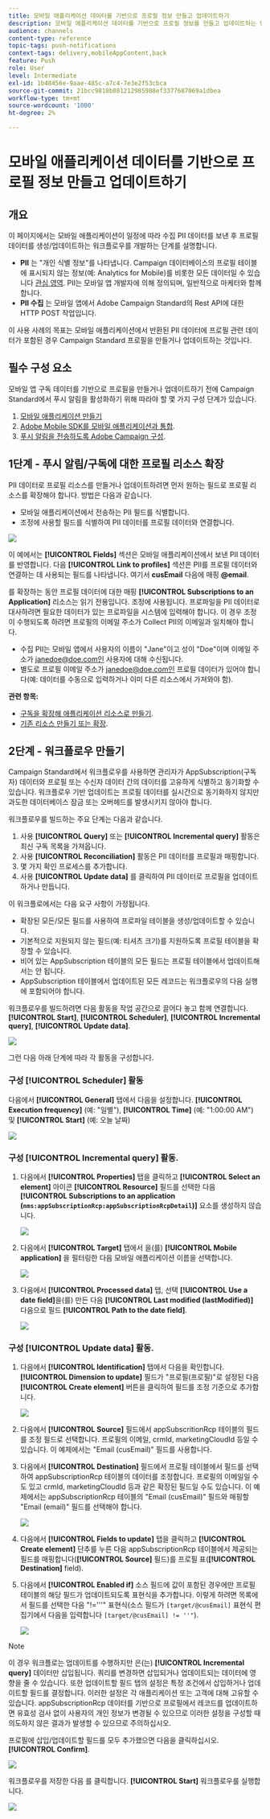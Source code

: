 ```yaml
---
title: 모바일 애플리케이션 데이터를 기반으로 프로필 정보 만들고 업데이트하기
description: 모바일 애플리케이션 데이터를 기반으로 프로필 정보를 만들고 업데이트하는 방법에 대해 알아보십시오.
audience: channels
content-type: reference
topic-tags: push-notifications
context-tags: delivery,mobileAppContent,back
feature: Push
role: User
level: Intermediate
exl-id: 1b48456e-9aae-485c-a7c4-7e3e2f53cbca
source-git-commit: 21bcc9818b881212985988ef3377687069a1dbea
workflow-type: tm+mt
source-wordcount: '1000'
ht-degree: 2%

---
```


# 모바일 애플리케이션 데이터를 기반으로 프로필 정보 만들고 업데이트하기

## 개요

이 페이지에서는 모바일 애플리케이션이 일정에 따라 수집 PII 데이터를 보낸 후 프로필 데이터를 생성/업데이트하는 워크플로우를 개발하는 단계를 설명합니다.

* **PII** 는 &quot;개인 식별 정보&quot;를 나타냅니다. Campaign 데이터베이스의 프로필 테이블에 표시되지 않는 정보(예: Analytics for Mobile)를 비롯한 모든 데이터일 수 있습니다 [관심 영역](../../integrating/using/about-campaign-points-of-interest-data-integration.md). PII는 모바일 앱 개발자에 의해 정의되며, 일반적으로 마케터와 함께 합니다.
* **PII 수집** 는 모바일 앱에서 Adobe Campaign Standard의 Rest API에 대한 HTTP POST 작업입니다.

이 사용 사례의 목표는 모바일 애플리케이션에서 반환된 PII 데이터에 프로필 관련 데이터가 포함된 경우 Campaign Standard 프로필을 만들거나 업데이트하는 것입니다.

## 필수 구성 요소

모바일 앱 구독 데이터를 기반으로 프로필을 만들거나 업데이트하기 전에 Campaign Standard에서 푸시 알림을 활성화하기 위해 따라야 할 몇 가지 구성 단계가 있습니다.

1. [모바일 애플리케이션 만들기](../../administration/using/configuring-a-mobile-application.md)
1. [Adobe Mobile SDK를 모바일 애플리케이션과 통합](../../administration/using/supported-mobile-use-cases.md).
1. [푸시 알림을 전송하도록 Adobe Campaign 구성](../../administration/using/configuring-a-mobile-application.md).

## 1단계 - 푸시 알림/구독에 대한 프로필 리소스 확장

PII 데이터로 프로필 리소스를 만들거나 업데이트하려면 먼저 원하는 필드로 프로필 리소스를 확장해야 합니다. 방법은 다음과 같습니다.

* 모바일 애플리케이션에서 전송하는 PII 필드를 식별합니다.
* 조정에 사용할 필드를 식별하여 PII 데이터를 프로필 데이터와 연결합니다.

![](assets/update_profile1.png)

이 예에서는 **[!UICONTROL Fields]** 섹션은 모바일 애플리케이션에서 보낸 PII 데이터를 반영합니다. 다음 **[!UICONTROL Link to profiles]** 섹션은 PII를 프로필 데이터와 연결하는 데 사용되는 필드를 나타냅니다. 여기서 **cusEmail** 다음에 매핑 **@email**.

를 확장하는 동안 프로필 데이터에 대한 매핑 **[!UICONTROL Subscriptions to an Application]** 리소스는 읽기 전용입니다. 조정에 사용됩니다. 프로파일을 PII 데이터로 대사하려면 필요한 데이터가 있는 프로파일을 시스템에 입력해야 합니다. 이 경우 조정이 수행되도록 하려면 프로필의 이메일 주소가 Collect PII의 이메일과 일치해야 합니다.

* 수집 PII는 모바일 앱에서 사용자의 이름이 &quot;Jane&quot;이고 성이 &quot;Doe&quot;이며 이메일 주소가 janedoe@doe.com인 사용자에 대해 수신됩니다.
* 별도로 프로필 이메일 주소가 janedoe@doe.com인 프로필 데이터가 있어야 합니다(예: 데이터를 수동으로 입력하거나 이미 다른 리소스에서 가져와야 함).

**관련 항목:**

* [구독을 확장해 애플리케이션 리소스로 만들기](../../developing/using/extending-the-subscriptions-to-an-application-resource.md).
* [기존 리소스 만들기 또는 확장](../../developing/using/key-steps-to-add-a-resource.md).

## 2단계 - 워크플로우 만들기

Campaign Standard에서 워크플로우를 사용하면 관리자가 AppSubscription(구독자) 데이터와 프로필 또는 수신자 데이터 간의 데이터를 고유하게 식별하고 동기화할 수 있습니다. 워크플로우 기반 업데이트는 프로필 데이터를 실시간으로 동기화하지 않지만 과도한 데이터베이스 잠금 또는 오버헤드를 발생시키지 않아야 합니다.

워크플로우를 빌드하는 주요 단계는 다음과 같습니다.

1. 사용 **[!UICONTROL Query]** 또는 **[!UICONTROL Incremental query]** 활동은 최신 구독 목록을 가져옵니다.
1. 사용 **[!UICONTROL Reconciliation]** 활동은 PII 데이터를 프로필과 매핑합니다.
1. 몇 가지 확인 프로세스를 추가합니다.
1. 사용 **[!UICONTROL Update data]** 를 클릭하여 PII 데이터로 프로필을 업데이트하거나 만듭니다.

이 워크플로에서는 다음 요구 사항이 가정됩니다.

* 확장된 모든/모든 필드를 사용하여 프로파일 테이블을 생성/업데이트할 수 있습니다.
* 기본적으로 지원되지 않는 필드(예: 티셔츠 크기)를 지원하도록 프로필 테이블을 확장할 수 있습니다.
* 비어 있는 AppSubscription 테이블의 모든 필드는 프로필 테이블에서 업데이트해서는 안 됩니다.
* AppSubscription 테이블에서 업데이트된 모든 레코드는 워크플로우의 다음 실행에 포함되어야 합니다.

워크플로우를 빌드하려면 다음 활동을 작업 공간으로 끌어다 놓고 함께 연결합니다. **[!UICONTROL Start]**, **[!UICONTROL Scheduler]**, **[!UICONTROL Incremental query]**, **[!UICONTROL Update data]**.

![](assets/update_profile0.png)

그런 다음 아래 단계에 따라 각 활동을 구성합니다.

### 구성 **[!UICONTROL Scheduler]** 활동

다음에서 **[!UICONTROL General]** 탭에서 다음을 설정합니다. **[!UICONTROL Execution frequency]** (예: &quot;일별&quot;), **[!UICONTROL Time]** (예: &quot;1:00:00 AM&quot;) 및 **[!UICONTROL Start]** (예: 오늘 날짜)

![](assets/update_profile2.png)

### 구성 **[!UICONTROL Incremental query]** 활동.

1. 다음에서 **[!UICONTROL Properties]** 탭을 클릭하고 **[!UICONTROL Select an element]** 아이콘 **[!UICONTROL Resource]** 필드를 선택한 다음 **[!UICONTROL Subscriptions to an application (`nms:appSubscriptionRcp:appSubscriptionRcpDetail`)]** 요소를 생성하지 않습니다.

   ![](assets/update_profile3.png)

1. 다음에서 **[!UICONTROL Target]** 탭에서 을(를) **[!UICONTROL Mobile application]** 을 필터링한 다음 모바일 애플리케이션 이름을 선택합니다.

   ![](assets/update_profile4.png)

1. 다음에서 **[!UICONTROL Processed data]** 탭, 선택 **[!UICONTROL Use a date field]**&#x200B;을(를) 만든 다음 **[!UICONTROL Last modified (lastModified)]**  다음으로 필드 **[!UICONTROL Path to the date field]**.

   ![](assets/update_profile5.png)

### 구성 **[!UICONTROL Update data]** 활동.

1. 다음에서 **[!UICONTROL Identification]** 탭에서 다음을 확인합니다. **[!UICONTROL Dimension to update]** 필드가 &quot;프로필(프로필)&quot;로 설정된 다음 **[!UICONTROL Create element]** 버튼을 클릭하여 필드를 조정 기준으로 추가합니다.

   ![](assets/update_profile_createelement.png)

1. 다음에서 **[!UICONTROL Source]** 필드에서 appSubscritionRcp 테이블의 필드를 조정 필드로 선택합니다. 프로필의 이메일, crmId, marketingCloudId 등일 수 있습니다. 이 예제에서는 &quot;Email (cusEmail)&quot; 필드를 사용합니다.

1. 다음에서 **[!UICONTROL Destination]** 필드에서 프로필 테이블에서 필드를 선택하여 appSubscriptionRcp 테이블의 데이터를 조정합니다. 프로필의 이메일일 수도 있고 crmId, marketingCloudId 등과 같은 확장된 필드일 수도 있습니다. 이 예제에서는 appSubscriptionRcp 테이블의 &quot;Email (cusEmail)&quot; 필드와 매핑할 &quot;Email (email)&quot; 필드를 선택해야 합니다.

   ![](assets/update_profile7.png)

1. 다음에서 **[!UICONTROL Fields to update]** 탭을 클릭하고 **[!UICONTROL Create element]** 단추를 누른 다음 appSubscriptionRcp 테이블에서 제공되는 필드를 매핑합니다(**[!UICONTROL Source]** 필드)를 프로필 표(**[!UICONTROL Destination]** field).

1. 다음에서 **[!UICONTROL Enabled if]** 소스 필드에 값이 포함된 경우에만 프로필 테이블의 해당 필드가 업데이트되도록 표현식을 추가합니다. 이렇게 하려면 목록에서 필드를 선택한 다음 &quot;!=&#39;&#39;&#39;&quot; 표현식(소스 필드가 `[target/@cusEmail]` 표현식 편집기에서 다음을 입력합니다 `[target/@cusEmail] != ''"`).

   ![](assets/update_profile8.png)

>[!NOTE]
>
>이 경우 워크플로는 업데이트를 수행하지만 은(는) **[!UICONTROL Incremental query]** 데이터만 삽입됩니다. 쿼리를 변경하면 삽입되거나 업데이트되는 데이터에 영향을 줄 수 있습니다.
>또한 업데이트할 필드 탭의 설정은 특정 조건에서 삽입하거나 업데이트할 필드를 결정합니다. 이러한 설정은 각 애플리케이션 또는 고객에 대해 고유할 수 있습니다.
>appSubscriptionRcp 데이터를 기반으로 프로필에서 레코드를 업데이트하면 유효성 검사 없이 사용자의 개인 정보가 변경될 수 있으므로 이러한 설정을 구성할 때 의도하지 않은 결과가 발생할 수 있으므로 주의하십시오.

프로필에 삽입/업데이트할 필드를 모두 추가했으면 다음을 클릭하십시오. **[!UICONTROL Confirm]**.

![](assets/update_profile9.png)

워크플로우를 저장한 다음 를 클릭합니다. **[!UICONTROL Start]** 워크플로우를 실행합니다.

![](assets/update_profile10.png)
